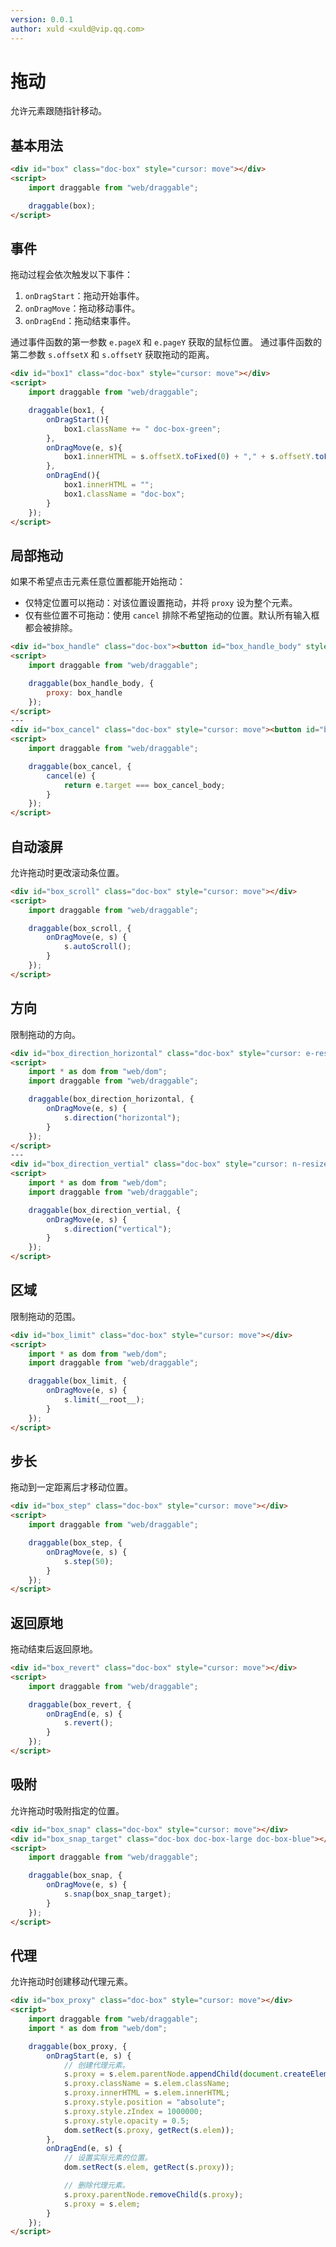 ```yaml
---
version: 0.0.1
author: xuld <xuld@vip.qq.com>
---
```

# 拖动
允许元素跟随指针移动。

## 基本用法
```html demo {5}
<div id="box" class="doc-box" style="cursor: move"></div>
<script>
    import draggable from "web/draggable";

    draggable(box);
</script>
```

## 事件
拖动过程会依次触发以下事件：
1. `onDragStart`：拖动开始事件。
2. `onDragMove`：拖动移动事件。
3. `onDragEnd`：拖动结束事件。

通过事件函数的第一参数 `e.pageX` 和 `e.pageY` 获取的鼠标位置。
通过事件函数的第二参数 `s.offsetX` 和 `s.offsetY` 获取拖动的距离。

```html demo {6-15}
<div id="box1" class="doc-box" style="cursor: move"></div>
<script>
    import draggable from "web/draggable";

    draggable(box1, {
        onDragStart(){ 
            box1.className += " doc-box-green"; 
        },
        onDragMove(e, s){ 
            box1.innerHTML = s.offsetX.toFixed(0) + "," + s.offsetY.toFixed(0); 
        },
        onDragEnd(){ 
            box1.innerHTML = "";
            box1.className = "doc-box"; 
        }
    });
</script>
```

## 局部拖动
如果不希望点击元素任意位置都能开始拖动：
- 仅特定位置可以拖动：对该位置设置拖动，并将 `proxy` 设为整个元素。
- 仅有些位置不可拖动：使用 `cancel` 排除不希望拖动的位置。默认所有输入框都会被排除。
```html demo {6,14-16}
<div id="box_handle" class="doc-box"><button id="box_handle_body" style="cursor: move">点我拖动</button></div>
<script>
    import draggable from "web/draggable";

    draggable(box_handle_body, {
        proxy: box_handle
    });
</script>
---
<div id="box_cancel" class="doc-box" style="cursor: move"><button id="box_cancel_body" style="cursor: default;">点外拖动</button></div>
<script>
    import draggable from "web/draggable";

    draggable(box_cancel, {
        cancel(e) {
            return e.target === box_cancel_body;
        }
    });
</script>
```

## 自动滚屏
允许拖动时更改滚动条位置。
```html demo {6-8}
<div id="box_scroll" class="doc-box" style="cursor: move"></div>
<script>
    import draggable from "web/draggable";

    draggable(box_scroll, {
        onDragMove(e, s) {
            s.autoScroll();
        }
    });
</script>
```

## 方向
限制拖动的方向。
```html demo {7-9,18-20}
<div id="box_direction_horizontal" class="doc-box" style="cursor: e-resize"></div>
<script>
    import * as dom from "web/dom";
    import draggable from "web/draggable";

    draggable(box_direction_horizontal, {
        onDragMove(e, s) {
            s.direction("horizontal");
        }
    });
</script>
---
<div id="box_direction_vertial" class="doc-box" style="cursor: n-resize"></div>
<script>
    import * as dom from "web/dom";
    import draggable from "web/draggable";

    draggable(box_direction_vertial, {
        onDragMove(e, s) {
            s.direction("vertical");
        }
    });
</script>
```

## 区域
限制拖动的范围。
```html demo {7-9}
<div id="box_limit" class="doc-box" style="cursor: move"></div>
<script>
    import * as dom from "web/dom";
    import draggable from "web/draggable";

    draggable(box_limit, {
        onDragMove(e, s) {
            s.limit(__root__);
        }
    });
</script>
```

## 步长
拖动到一定距离后才移动位置。
```html demo {7-9}
<div id="box_step" class="doc-box" style="cursor: move"></div>
<script>
    import draggable from "web/draggable";

    draggable(box_step, {
        onDragMove(e, s) {
            s.step(50);
        }
    });
</script>
```

## 返回原地
拖动结束后返回原地。
```html demo {7-9}
<div id="box_revert" class="doc-box" style="cursor: move"></div>
<script>
    import draggable from "web/draggable";

    draggable(box_revert, {
        onDragEnd(e, s) {
            s.revert();
        }
    });
</script>
```

## 吸附
允许拖动时吸附指定的位置。
```html demo {7-9}
<div id="box_snap" class="doc-box" style="cursor: move"></div>
<div id="box_snap_target" class="doc-box doc-box-large doc-box-blue"></div>
<script>
    import draggable from "web/draggable";

    draggable(box_snap, {
        onDragMove(e, s) {
            s.snap(box_snap_target);
        }
    });
</script>
```

## 代理
允许拖动时创建移动代理元素。
```html demo {7-24}
<div id="box_proxy" class="doc-box" style="cursor: move"></div>
<script>
    import draggable from "web/draggable";
    import * as dom from "web/dom";

    draggable(box_proxy, {
        onDragStart(e, s) {
            // 创建代理元素。
            s.proxy = s.elem.parentNode.appendChild(document.createElement(s.elem.tagName));
            s.proxy.className = s.elem.className;
            s.proxy.innerHTML = s.elem.innerHTML;
            s.proxy.style.position = "absolute";
            s.proxy.style.zIndex = 1000000;
            s.proxy.style.opacity = 0.5;
            dom.setRect(s.proxy, getRect(s.elem));
        },
        onDragEnd(e, s) {
            // 设置实际元素的位置。
            dom.setRect(s.elem, getRect(s.proxy));

            // 删除代理元素。
            s.proxy.parentNode.removeChild(s.proxy);
            s.proxy = s.elem;
        }
    });
</script>
```
